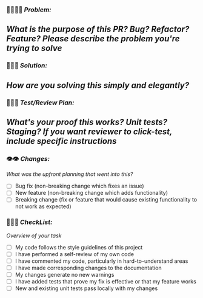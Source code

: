 ### 🚨🤦🏽🚨 *Problem:*
*What is the purpose of this PR? Bug? Refactor? Feature? Please describe the problem you're trying to solve*
-

### 🌟💡🌟 *Solution:*
*How are you solving this simply and elegantly?*
-

### 🤔💬🤔 *Test/Review Plan:*
*What's your proof this works? Unit tests? Staging? If you want reviewer to click-test, include specific instructions*
-

### 👁‍👁‍ *Changes:*
*What was the upfront planning that went into this?*
- [ ] Bug fix (non-breaking change which fixes an issue)
- [ ] New feature (non-breaking change which adds functionality)
- [ ] Breaking change (fix or feature that would cause existing functionality to not work as expected)  

###  💠✅💠 *CheckList:* 
*Overview of your task*
- [ ] My code follows the style guidelines of this project
- [ ] I have performed a self-review of my own code
- [ ] I have commented my code, particularly in hard-to-understand areas
- [ ] I have made corresponding changes to the documentation
- [ ] My changes generate no new warnings
- [ ] I have added tests that prove my fix is effective or that my feature works
- [ ] New and existing unit tests pass locally with my changes
